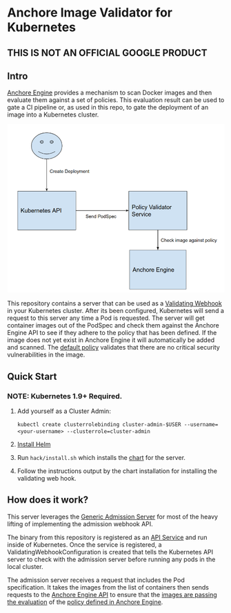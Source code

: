 # Anchore Image Validator for Kubernetes

## THIS IS NOT AN OFFICIAL GOOGLE PRODUCT

## Intro

[Anchore Engine](https://github.com/anchore/anchore-engine) provides a mechanism to scan Docker images and then evaluate them against
a set of policies. This evaluation result can be used to gate a CI pipeline or, as used in this repo,
to gate the deployment of an image into a Kubernetes cluster.

![Anchore Image Validator Architecture](docs/img/anchore-validator-arch.png)

This repository contains a server that can be used as a [Validating Webhook](https://kubernetes.io/docs/admin/admission-controllers/#validatingadmissionwebhook-alpha-in-18-beta-in-19)
in your Kubernetes cluster. After its been configured, Kubernetes will send a request to this server any time a Pod is requested.
The server will get container images out of the PodSpec and check them against the Anchore Engine API to see if they
adhere to the policy that has been defined. If the image does not yet exist in Anchore Engine it will automatically be added
and scanned. The [default policy](anchore-policy-validator/templates/default-policy/configmap.yaml) validates that there are no critical security vulnerabilities in the image.

## Quick Start

### NOTE: Kubernetes 1.9+ Required.

1. Add yourself as a Cluster Admin:

    ```shell
    kubectl create clusterrolebinding cluster-admin-$USER --username=<your-username> --clusterrole=cluster-admin
    ```

1. [Install Helm](https://github.com/kubernetes/helm/blob/master/docs/install.md)

1. Run `hack/install.sh` which installs the [chart](anchore-policy-validator) for the server.

1. Follow the instructions output by the chart installation for installing the validating web hook.

## How does it work?

This server leverages the [Generic Admission Server](https://github.com/openshift/generic-admission-server)
for most of the heavy lifting of implementing the admission webhook API.

The binary from this repository is registered as an [API Service](https://kubernetes.io/docs/tasks/access-kubernetes-api/setup-extension-api-server/)
and run inside of Kubernetes. Once the service is registered, a ValidatingWebhookConfiguration is created
that tells the Kubernetes API server to check with the admission server before running any pods in the local cluster.

The admission server receives a request that includes the Pod specification. It takes the images from the list of containers
then sends requests to the [Anchore Engine API](https://app.swaggerhub.com/apis/anchore/anchore-engine/0.1.0) to ensure 
that the [images are passing the evaluation](https://github.com/anchore/anchore-engine/wiki/Evaluating-Images-against-Policies)
of the [policy defined in Anchore Engine](https://github.com/anchore/anchore-engine/wiki/Working-with-Policies).